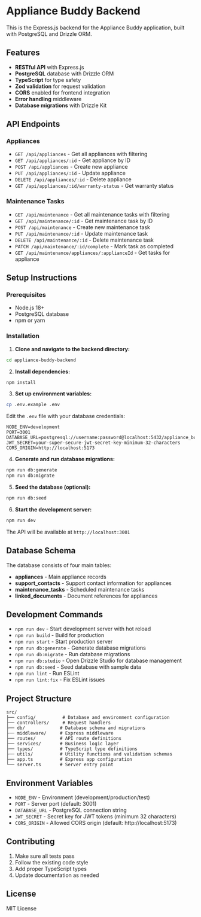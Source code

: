 # Appliance Buddy Backend

This is the Express.js backend for the Appliance Buddy application, built with PostgreSQL and Drizzle ORM.

## Features

- **RESTful API** with Express.js
- **PostgreSQL** database with Drizzle ORM
- **TypeScript** for type safety
- **Zod validation** for request validation
- **CORS** enabled for frontend integration
- **Error handling** middleware
- **Database migrations** with Drizzle Kit

## API Endpoints

### Appliances
- `GET /api/appliances` - Get all appliances with filtering
- `GET /api/appliances/:id` - Get appliance by ID
- `POST /api/appliances` - Create new appliance
- `PUT /api/appliances/:id` - Update appliance
- `DELETE /api/appliances/:id` - Delete appliance
- `GET /api/appliances/:id/warranty-status` - Get warranty status

### Maintenance Tasks
- `GET /api/maintenance` - Get all maintenance tasks with filtering
- `GET /api/maintenance/:id` - Get maintenance task by ID
- `POST /api/maintenance` - Create new maintenance task
- `PUT /api/maintenance/:id` - Update maintenance task
- `DELETE /api/maintenance/:id` - Delete maintenance task
- `PATCH /api/maintenance/:id/complete` - Mark task as completed
- `GET /api/maintenance/appliances/:applianceId` - Get tasks for appliance

## Setup Instructions

### Prerequisites
- Node.js 18+
- PostgreSQL database
- npm or yarn

### Installation

1. **Clone and navigate to the backend directory:**
```bash
cd appliance-buddy-backend
```

2. **Install dependencies:**
```bash
npm install
```

3. **Set up environment variables:**
```bash
cp .env.example .env
```

Edit the `.env` file with your database credentials:
```env
NODE_ENV=development
PORT=3001
DATABASE_URL=postgresql://username:password@localhost:5432/appliance_buddy
JWT_SECRET=your-super-secure-jwt-secret-key-minimum-32-characters
CORS_ORIGIN=http://localhost:5173
```

4. **Generate and run database migrations:**
```bash
npm run db:generate
npm run db:migrate
```

5. **Seed the database (optional):**
```bash
npm run db:seed
```

6. **Start the development server:**
```bash
npm run dev
```

The API will be available at `http://localhost:3001`

## Database Schema

The database consists of four main tables:

- **appliances** - Main appliance records
- **support_contacts** - Support contact information for appliances
- **maintenance_tasks** - Scheduled maintenance tasks
- **linked_documents** - Document references for appliances

## Development Commands

- `npm run dev` - Start development server with hot reload
- `npm run build` - Build for production
- `npm run start` - Start production server
- `npm run db:generate` - Generate database migrations
- `npm run db:migrate` - Run database migrations
- `npm run db:studio` - Open Drizzle Studio for database management
- `npm run db:seed` - Seed database with sample data
- `npm run lint` - Run ESLint
- `npm run lint:fix` - Fix ESLint issues

## Project Structure

```
src/
├── config/          # Database and environment configuration
├── controllers/     # Request handlers
├── db/             # Database schema and migrations
├── middleware/     # Express middleware
├── routes/         # API route definitions
├── services/       # Business logic layer
├── types/          # TypeScript type definitions
├── utils/          # Utility functions and validation schemas
├── app.ts          # Express app configuration
└── server.ts       # Server entry point
```

## Environment Variables

- `NODE_ENV` - Environment (development/production/test)
- `PORT` - Server port (default: 3001)
- `DATABASE_URL` - PostgreSQL connection string
- `JWT_SECRET` - Secret key for JWT tokens (minimum 32 characters)
- `CORS_ORIGIN` - Allowed CORS origin (default: http://localhost:5173)

## Contributing

1. Make sure all tests pass
2. Follow the existing code style
3. Add proper TypeScript types
4. Update documentation as needed

## License

MIT License
